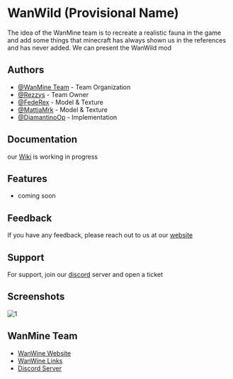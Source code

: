 
# WanWild (Provisional Name)
The idea of the WanMine team is to recreate a realistic fauna in the game and add some things that minecraft has always shown us in the references and has never added. We can present the WanWild mod


## Authors

- [@WanMine Team](https://github.com/WanMine) - Team Organization
- [@Rezzys](https://github.com/DarioScafidi) - Team Owner
- [@FedeRex](https://github.com/FedeRex03) - Model & Texture
- [@MattiaMrk](https://github.com/MrkMattia) - Model & Texture
- [@DiamantinoOp](https://github.com/Diamantino-Op) - Implementation


## Documentation

our [Wiki](https://wanmine.github.io/WanWild/) is working in progress


## Features

- coming soon



## Feedback

If you have any feedback, please reach out to us at our [website](https://wanmine.github.io/WanWild/)


## Support

For support, join our [discord](https://discord.wanmine.net/) server and open a ticket


## Screenshots

![1](https://via.placeholder.com/468x300?text=App+Screenshot+Here)


## WanMine Team

 - [WanWine Website](https://wanmine.net/)
 - [WanWine Links](https://links.wanmine.net/)
 - [Discord Server](https://discord.wanmine.net/)
